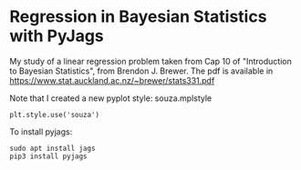 # Regression in Bayesian Statistics with PyJags

My study of a linear regression problem taken from Cap 10 of "Introduction to Bayesian Statistics", from Brendon J. Brewer.
The pdf is available in https://www.stat.auckland.ac.nz/~brewer/stats331.pdf

Note that I created a new pyplot style: souza.mplstyle
```
plt.style.use('souza')
```


To install pyjags:
```
sudo apt install jags
pip3 install pyjags
```
